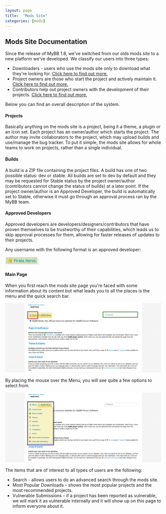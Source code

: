 ```yaml
---
layout: page
title:  "Mods Site"
categories: [mods]
---
```


## Mods Site Documentation

Since the release of MyBB 1.8, we've switched from our olds mods site to a new platform we've developed.
We classify our users into three types:
* Downloaders - users who use the mods site only to download what they're looking for. [Click here to find out more.](http://docs.mybb.com/mods/downloaders)
* Project owners are those who start the project and actively maintain it. [Click here to find out more.](http://docs.mybb.com/mods/owners)
* Contributors help out project owners with the development of their projects. [Click here to find out more.](http://docs.mybb.com/mods/contributors)

Below you can find an overall description of the system.

#### Projects
Basically anything on the mods site is a project, being it a theme, a plugin or an icon set. Each project has an owner/author which starts the project.
The author may invite collaborators to the project, which may upload builds and use/manage the bug tracker. To put it simple, the mods site allows for whole teams to work on projects, rather than a single individual.

#### Builds
A build is a ZIP file containing the project files. A build has one of two possible status: dev or stable.
All builds are set to dev by default and they may be requested for Stable status by the project owner/author (contributors cannot change the status of builds) at a later point. If the project owner/author is an Approved Developer, the build is automatically set to Stable, otherwise it must go through an approval process ran by the MyBB team.

#### Approved Developers
Approved developers are developers/designers/contributors that have proven themselves to be trustworthy of their capabilities, which leads us to skip approval processes for them, allowing for faster releases of updates to their projects.

Any username with the following format is an approved developer:

[![Approved Developer](/assets/images/mods/approved_developer.png)](/assets/images/mods/approved_developer.png)

#### Main Page
When you first reach the mods site page you're faced with some information about its content but what leads you to all the places is the menu and the quick search bar.

[![Menu and Search](/assets/images/mods/index1.png)](/assets/images/mods/index1.png)

By placing the mouse over the Menu, you will see quite a few options to select from.

[![Menu Options](/assets/images/mods/index2.png)](/assets/images/mods/index2.png)

The items that are of interest to all types of users are the following:
* Search - allows users to do an advanced search through the mods site.
* Most Popular Downloads - shows the most popular projects and the most recommended projects.
* Vulnerable Submissions - if a project has been reported as vulnerable, we will mark it as vulnerable internally and it will show up on this page to inform everyone about it.

